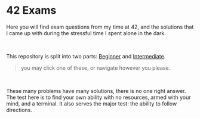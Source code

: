 # 42 Exams

Here you will find exam questions from my time at 42, and the solutions that I came up with during the stressful time I spent alone in the dark.

<br>

This repository is split into two parts: [Beginner] and [Intermediate].  

>you may click one of these, or navigate however you please.

<br>

These many problems have many solutions, there is no one right answer. The test here is to find your own ability with no resources, armed with your mind, and a terminal. It also serves the major test: the ability to follow directions.

<br>


[Beginner]: https://github.com/rpeepz/42-Exams/blob/master/Beginner/ "Easy day"
[Intermediate]:  https://github.com/rpeepz/42-Exams/blob/master/Intermediate/ "real shit"